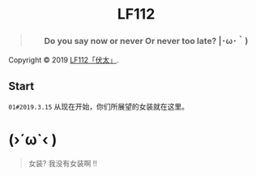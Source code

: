 <h1 align="center">LF112</h1>

> <h3 align="center">Do you say now or never Or never too late? |･ω･｀)</h3>

Copyright © 2019 [LF112「伏太」](https://www.futiwolf.com).

## Start
 `01#2019.3.15` 从现在开始，你们所展望的女装就在这里。

 

# (›´ω`‹ )
> 女装? 我没有女装啊 !!

